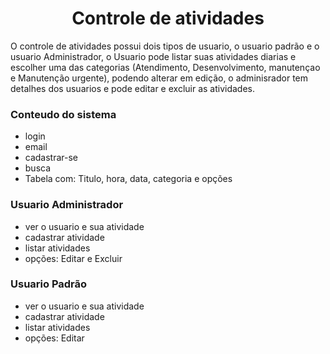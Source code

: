 <h1 align="center">Controle de atividades</h1>
O controle de atividades possui dois tipos de usuario, o usuario padrão e o usuario Administrador,
o Usuario pode listar suas atividades diarias e escolher uma das categorias (Atendimento, Desenvolvimento,
manutençao e Manutenção urgente), podendo alterar em edição, o adminisrador tem detalhes dos usuarios e pode editar e excluir as atividades.

### Conteudo do sistema
* login
* email
* cadastrar-se
* busca
* Tabela com: Titulo, hora, data, categoria e opções

### Usuario Administrador
* ver o usuario e sua atividade
* cadastrar atividade
* listar atividades 
* opções: Editar e Excluir


### Usuario Padrão
* ver o usuario e sua atividade
* cadastrar atividade
* listar atividades 
* opções: Editar
